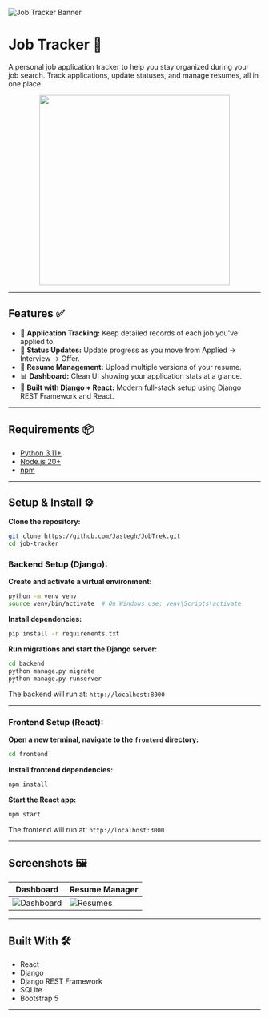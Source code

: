 ![Job Tracker Banner](https://user-images.githubusercontent.com/your-banner-here.png)

# Job Tracker 🧭

A personal job application tracker to help you stay organized during your job search. Track applications, update statuses, and manage resumes, all in one place.

<p align="center">
  <img src="https://github.com/user-attachments/assets/73f98d13-3e71-4109-a4c2-9e36292cddf3" width="380" />
</p>

---

## Features ✅

- 📂 **Application Tracking:** Keep detailed records of each job you've applied to.
- 🧠 **Status Updates:** Update progress as you move from Applied → Interview → Offer.
- 📁 **Resume Management:** Upload multiple versions of your resume.
- 📊 **Dashboard:** Clean UI showing your application stats at a glance.
- 🧭 **Built with Django + React:** Modern full-stack setup using Django REST Framework and React.

---

## Requirements 📦

- [Python 3.11+](https://www.python.org/downloads/)
- [Node.js 20+](https://nodejs.org/)
- [npm](https://www.npmjs.com/)

---

## Setup & Install ⚙️

**Clone the repository:**

```bash
git clone https://github.com/Jastegh/JobTrek.git
cd job-tracker
```

### Backend Setup (Django):

**Create and activate a virtual environment:**

```bash
python -m venv venv
source venv/bin/activate  # On Windows use: venv\Scripts\activate
```

**Install dependencies:**

```bash
pip install -r requirements.txt
```

**Run migrations and start the Django server:**

```bash
cd backend
python manage.py migrate
python manage.py runserver
```

The backend will run at: `http://localhost:8000`

---

### Frontend Setup (React):

**Open a new terminal, navigate to the `frontend` directory:**

```bash
cd frontend
```

**Install frontend dependencies:**

```bash
npm install
```

**Start the React app:**

```bash
npm start
```

The frontend will run at: `http://localhost:3000`

---

## Screenshots 🖼️

| Dashboard | Resume Manager |
|----------|----------------|
| ![Dashboard](https://user-images.githubusercontent.com/your-dashboard-thumb.png) | ![Resumes](https://user-images.githubusercontent.com/your-resume-thumb.png) |

---

## Built With 🛠️

- React
- Django
- Django REST Framework
- SQLite
- Bootstrap 5

---
